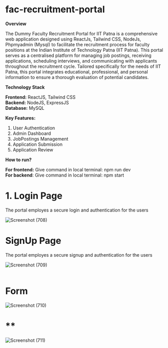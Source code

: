 # **fac-recruitment-portal**

**Overview** <br/>

The Dummy Faculty Recruitment Portal for IIT Patna is a comprehensive web application designed using ReactJs, Tailwind CSS, NodeJs, Phpmyadmin (Mysql) to facilitate the recruitment process for faculty positions at the Indian Institute of Technology Patna (IIT Patna). This portal serves as a centralised platform for managing job postings, receiving applications, scheduling interviews, and communicating with applicants throughout the recruitment cycle. Tailored specifically for the needs of IIT Patna, this portal integrates educational, professional, and personal information to ensure a thorough evaluation of potential candidates.

**Technology Stack** <br/>

**Frontend:** ReactJS, Tailwind CSS <br/>
**Backend:** NodeJS, ExpressJS <br/>
**Database:** MySQL <br/>

**Key Features:** <br/>

1. User Authentication
2. Admin Dashboard
3. JobPostings Management
4. Application Submission
5. Application Review

**How to run?** <br/>

**For frontend:** Give command in local terminal: npm run dev <br/>
**For backend**: Give command in local terminal: npm start <br/>

# 1. Login Page <br/>
The portal employes a secure login and authentication for the users

![Screenshot (708)](https://github.com/user-attachments/assets/443d1e55-1561-4db8-bb11-07b6f1985150)
<br/>
# **SignUp Page** <br/>
The portal employes a secure signup and authentication for the users

![Screenshot (709)](https://github.com/user-attachments/assets/ad97c9dc-cf3c-4f5f-b7d5-1bcdf8fa6f5d)
<br/>
<br/>
# **Form** <br/>
![Screenshot (710)](https://github.com/user-attachments/assets/ca590c03-c7d5-4ecc-b654-c472a0ed08ba)
<br/>

# ** 
![Screenshot (711)](https://github.com/user-attachments/assets/78c771c5-4171-4d35-a782-a596fef24d4a)
<br/>



